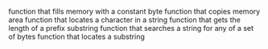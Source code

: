 function that fills memory with a constant byte
function that copies memory area
function that locates a character in a string
function that gets the length of a prefix substring
function that searches a string for any of a set of bytes
function that locates a substring
